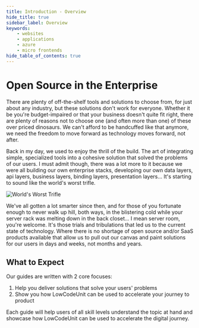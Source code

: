 ```yaml
---
title: Introduction - Overview
hide_title: true
sidebar_label: Overview
keywords:
    - websites
    - applications
    - azure
    - micro frontends
hide_table_of_contents: true
---
```


# Open Source in the Enterprise

There are plenty of off-the-shelf tools and solutions to choose from, for just about any industry, but these solutions don't work for everyone.  Whether it be you're budget-impaired or that your business doesn't quite fit right, there are plenty of reasons not to choose one (and often more than one) of these over priced dinosaurs.  We can't afford to be handcuffed like that anymore, we need the freedom to move forward as technology moves forward, not after.

Back in my day, we used to enjoy the thrill of the build.  The art of integrating simple, specialized tools into a cohesive solution that solved the problems of our users.  I must admit though, there was a lot more to it because we were all building our own enterprise stacks, developing our own data layers, api layers, business layers, binding layers, presentation layers...  It's starting to sound like the world's worst trifle.

![World's Worst Trifle](https://thumbs.gfycat.com/DecimalImpartialGalapagospenguin-size_restricted.gif)

We've all gotten a lot smarter since then, and for those of you fortunate enough to never walk up hill, both ways, in the blistering cold while your server rack was melting down in the back closet...  I mean server room, you're welcome.  It's those trials and tribulations that led us to the current state of technology.  Where there is no shortage of open source and/or SaaS products available that allow us to pull out our canvas and paint solutions for our users in days and weeks, not months and years.

## What to Expect

Our guides are written with 2 core focuses:

1. Help you deliver solutions that solve your users' problems
2. Show you how LowCodeUnit can be used to accelerate your journey to product  

Each guide will help users of all skill levels understand the topic at hand and showcase how LowCodeUnit can be used to accelerate the digital journey.
